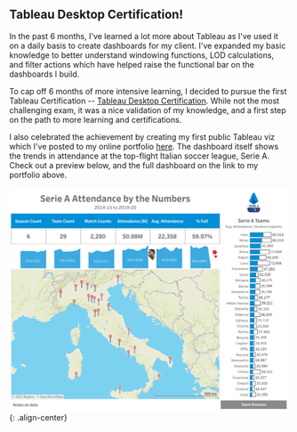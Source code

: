 ## Tableau Desktop Certification!


In the past 6 months, I've learned a lot more about Tableau as I've used it on a daily basis to create dashboards for my client. I've expanded my basic knowledge to better understand windowing functions, LOD calculations, and filter actions which have helped raise the functional bar on the dashboards I build.

To cap off 6 months of more intensive learning, I decided to pursue the first Tableau Certification -- [Tableau Desktop Certification](https://www.youracclaim.com/badges/8f02c1dc-af75-44ea-8363-d1c09be4ce65/public_url). While not the most challenging exam, it was a nice validation of my knowledge, and a first step on the path to more learning and certifications.

I also celebrated the achievement by creating my first public Tableau viz which I've posted to my online portfolio [here](https://public.tableau.com/profile/r.solter#!/). The dashboard itself shows the trends in attendance at the top-flight Italian soccer league, Serie A. Check out a preview below, and the full dashboard on the link to my portfolio above.

![](/rblogging/2021/03/01/Serie_A_Attendance.png){: .align-center}
